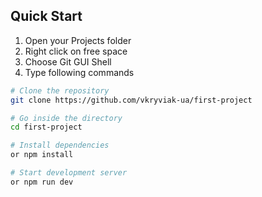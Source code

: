 ## Quick Start

1. Open your Projects folder
2. Right click on free space
3. Choose Git GUI Shell
4. Type following commands

```bash
# Clone the repository
git clone https://github.com/vkryviak-ua/first-project

# Go inside the directory
cd first-project

# Install dependencies
or npm install

# Start development server
or npm run dev
```
